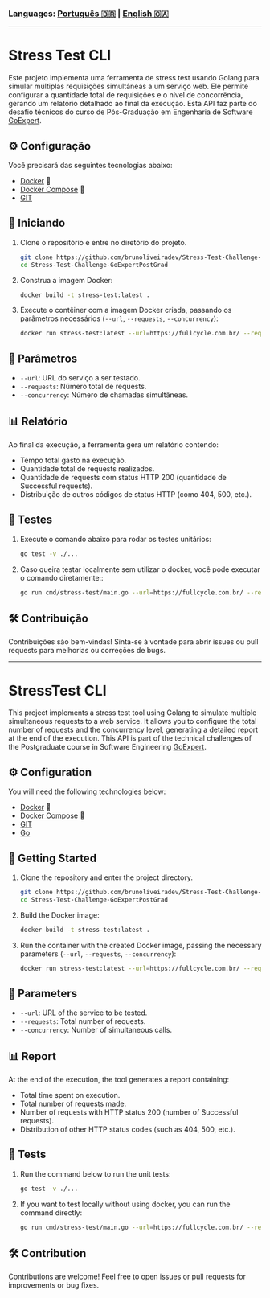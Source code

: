 ### Languages: [Português 🇧🇷](#Stress-Test-CLI) | [English 🇨🇦](#stresstest-cli)

---

# Stress Test CLI

Este projeto implementa uma ferramenta de stress test usando Golang para simular múltiplas requisições simultâneas a um
serviço web. Ele permite configurar a quantidade total de requisições e o nível de concorrência, gerando um relatório
detalhado ao final da execução.
Esta API faz parte do desafio técnicos do curso de Pós-Graduação em Engenharia de
Software [GoExpert](https://goexpert.fullcycle.com.br/pos-goexpert/).

## ⚙️ Configuração

Você precisará das seguintes tecnologias abaixo:

- [Docker](https://docs.docker.com/get-docker/) 🐳
- [Docker Compose](https://docs.docker.com/compose/install/) 🐳
- [GIT](https://git-scm.com/downloads)

## 🚀 Iniciando

1. Clone o repositório e entre no diretório do projeto.
   ```sh
   git clone https://github.com/brunoliveiradev/Stress-Test-Challenge-GoExpertPostGrad.git
   cd Stress-Test-Challenge-GoExpertPostGrad
   ```

2. Construa a imagem Docker:
   ```sh
   docker build -t stress-test:latest .
   ```

3. Execute o contêiner com a imagem Docker criada, passando os parâmetros
   necessários (`--url`, `--requests`, `--concurrency`):
    ```sh
    docker run stress-test:latest --url=https://fullcycle.com.br/ --requests=100 --concurrency=10
    ```

## 📝 Parâmetros

* `--url`: URL do serviço a ser testado.
* `--requests`: Número total de requests.
* `--concurrency`: Número de chamadas simultâneas.

## 📊 Relatório

Ao final da execução, a ferramenta gera um relatório contendo:

* Tempo total gasto na execução.
* Quantidade total de requests realizados.
* Quantidade de requests com status HTTP 200 (quantidade de Successful requests).
* Distribuição de outros códigos de status HTTP (como 404, 500, etc.).

## 🧪 Testes

1. Execute o comando abaixo para rodar os testes unitários:
    ```sh
    go test -v ./...
    ```
2. Caso queira testar localmente sem utilizar o docker, você pode executar o comando diretamente::
    ```sh
    go run cmd/stress-test/main.go --url=https://fullcycle.com.br/ --requests=100 --concurrency=10
    ```

## 🛠️ Contribuição

Contribuições são bem-vindas! Sinta-se à vontade para abrir issues ou pull requests para melhorias ou correções de bugs.

---

# StressTest CLI

This project implements a stress test tool using Golang to simulate multiple simultaneous requests to a web service. It
allows you to configure the total number of requests and the concurrency level, generating a detailed report at the end
of the execution.
This API is part of the technical challenges of the Postgraduate course in Software
Engineering [GoExpert](https://goexpert.fullcycle.com.br/pos-goexpert/).

## ⚙️ Configuration

You will need the following technologies below:

- [Docker](https://docs.docker.com/get-docker/) 🐳
- [Docker Compose](https://docs.docker.com/compose/install/) 🐳
- [GIT](https://git-scm.com/downloads)
- [Go](https://golang.org/dl/)

## 🚀 Getting Started

1. Clone the repository and enter the project directory.
   ```sh
   git clone https://github.com/brunoliveiradev/Stress-Test-Challenge-GoExpertPostGrad.git
   cd Stress-Test-Challenge-GoExpertPostGrad
   ```
2. Build the Docker image:
   ```sh
   docker build -t stress-test:latest .
   ```
3. Run the container with the created Docker image, passing the necessary
   parameters (`--url`, `--requests`, `--concurrency`):
    ```sh
    docker run stress-test:latest --url=https://fullcycle.com.br/ --requests=100 --concurrency=10
    ```

## 📝 Parameters

* `--url`: URL of the service to be tested.
* `--requests`: Total number of requests.
* `--concurrency`: Number of simultaneous calls.

## 📊 Report

At the end of the execution, the tool generates a report containing:

* Total time spent on execution.
* Total number of requests made.
* Number of requests with HTTP status 200 (number of Successful requests).
* Distribution of other HTTP status codes (such as 404, 500, etc.).

## 🧪 Tests

1. Run the command below to run the unit tests:
    ```sh
    go test -v ./...
    ```

2. If you want to test locally without using docker, you can run the command directly:
    ```sh
    go run cmd/stress-test/main.go --url=https://fullcycle.com.br/ --requests=100 --concurrency=10
    ```

## 🛠️ Contribution

Contributions are welcome! Feel free to open issues or pull requests for improvements or bug fixes.